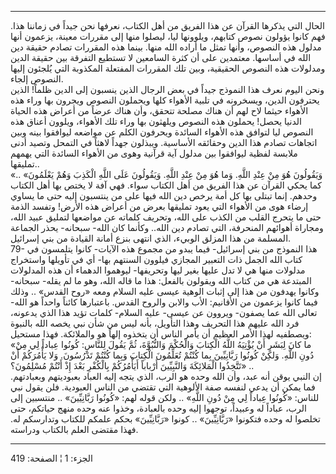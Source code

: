 ------------------------------------------------------------------------

الحال التي يذكرها القرآن عن هذا الفريق من أهل الكتاب، نعرفها نحن جيداً في
زماننا هذا. فهم كانوا يؤولون نصوص كتابهم، ويلوونها ليا، ليصلوا منها إلى
مقررات معينة، يزعمون أنها مدلول هذه النصوص، وأنها تمثل ما أراده الله
منها. بينما هذه المقررات تصادم حقيقة دين الله في أساسها. معتمدين على أن
كثرة السامعين لا تستطيع التفرقة بين حقيقة الدين ومدلولات هذه النصوص
الحقيقية، وبين تلك المقررات المفتعلة المكذوبة التي يُلجئون إليها النصوص
إلجاء.  
ونحن اليوم نعرف هذا النموذج جيداً في بعض الرجال الذين ينسبون إلى الدين
ظلماً! الذين يحترفون الدين، ويسخرونه في تلبية الأهواء كلها ويحملون النصوص
ويجرون بها وراء هذه الأهواء حيثما لاح لهم أن هناك مصلحة تتحقق، وأن هناك
عرضاً من أعراض هذه الحياة الدنيا يحصل! يحملون هذه النصوص ويلهثون بها وراء
تلك الأهواء، ويلوون أعناق هذه النصوص ليا لتوافق هذه الأهواء السائدة
ويحرفون الكلم عن مواضعه ليوافقوا بينه وبين اتجاهات تصادم هذا الدين
وحقائقه الأساسية. ويبذلون جهداً لاهثاً في التمحل وتصيد أدنى ملابسة لفظية
ليوافقوا بين مدلول آية قرآنية وهوى من الأهواء السائدة التي يهمهم
تمليقها..  
«وَيَقُولُونَ هُوَ مِنْ عِنْدِ اللَّهِ. وَما هُوَ مِنْ عِنْدِ اللَّهِ. وَيَقُولُونَ عَلَى اللَّهِ الْكَذِبَ وَهُمْ
يَعْلَمُونَ» .. كما يحكي القرآن عن هذا الفريق من أهل الكتاب سواء. فهي آفة لا
يختص بها أهل الكتاب وحدهم. إنما تبتلى بها كل أمة يرخص دين الله فيها على
من ينتسبون إليه حتى ما يساوي إرضاء هوى من الأهواء التي يعود تمليقها بعرض
من أعراض هذه الأرض! وتفسد الذمة حتى ما يتحرج القلب من الكذب على الله،
وتحريف كلماته عن مواضعها لتمليق عبيد الله، ومجاراة أهوائهم المنحرفة،
التي تصادم دين الله.. وكأنما كان الله- سبحانه- يحذر الجماعة المسلمة من
هذا المزلق الوبيء، الذي انتهى بنزع أمانة القيادة من بني إسرائيل.  
79- هذا النموذج من بني إسرائيل- فيما يبدو من مجموع هذه الآيات- كانوا
يتلمسون في كتاب الله الجمل ذات التعبير المجازي فيلوون السنتهم بها- أي في
تأويلها واستخراج مدلولات منها هي لا تدل عليها بغير ليها وتحريفها-
ليوهموا الدهماء أن هذه المدلولات المبتدعة هي من كتاب الله ويقولون
بالفعل: هذا ما قاله الله، وهو ما لم يقله- سبحانه- وكانوا يهدفون من هذا
إلى إثبات الوهية عيسى عليه السلام ومعه «روح القدس» .. وذلك فيما كانوا
يزعمون من الأقانيم: الأب والابن والروح القدس. باعتبارها كائناً واحداً هو
الله- تعالى الله عما يصفون- ويروون عن عيسى- عليه السلام- كلمات تؤيد هذا
الذي يدعونه، فرد الله عليهم هذا التحريف وهذا التأويل، بأنه ليس من شأن
نبي يخصه الله بالنبوة ويصطفيه لهذا الأمر العظيم أن يأمر الناس أن يتخذوه
إلهاً هو والملائكة. فهذا مستحيل:  
«ما كانَ لِبَشَرٍ أَنْ يُؤْتِيَهُ اللَّهُ الْكِتابَ وَالْحُكْمَ وَالنُّبُوَّةَ، ثُمَّ يَقُولَ لِلنَّاسِ: كُونُوا
عِباداً لِي مِنْ دُونِ اللَّهِ. وَلكِنْ كُونُوا رَبَّانِيِّينَ بِما كُنْتُمْ تُعَلِّمُونَ الْكِتابَ وَبِما
كُنْتُمْ تَدْرُسُونَ. وَلا يَأْمُرَكُمْ أَنْ تَتَّخِذُوا الْمَلائِكَةَ وَالنَّبِيِّينَ أَرْباباً أَيَأْمُرُكُمْ
بِالْكُفْرِ بَعْدَ إِذْ أَنْتُمْ مُسْلِمُونَ؟» ..  
إن النبي يوقن أنه عبد، وأن الله وحده هو الرب، الذي يتجه إليه العباد
بعبوديتهم وبعبادتهم. فما يمكن أن يدعي لنفسه صفة الألوهية التي تقتضي من
الناس العبودية. فلن يقول نبي للناس: «كُونُوا عِباداً لِي مِنْ دُونِ اللَّهِ» .. ولكن
قوله لهم: «كُونُوا رَبَّانِيِّينَ» .. منتسبين إلى الرب، عباداً له وعبيداً، توجهوا
إليه وحده بالعبادة، وخذوا عنه وحده منهج حياتكم، حتى تخلصوا له وحده
فتكونوا «رَبَّانِيِّينَ» .. كونوا «رَبَّانِيِّينَ» بحكم علمكم للكتاب وتدارسكم له. فهذا
مقتضى العلم بالكتاب ودراسته.

------------------------------------------------------------------------

الجزء: 1 ¦ الصفحة: 419
